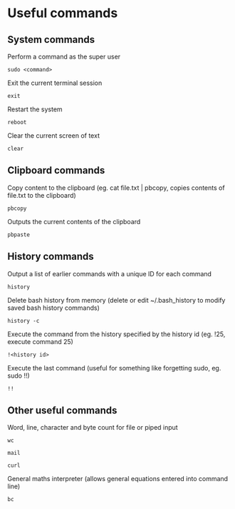 
# Useful commands

## System commands

Perform a command as the super user

	sudo <command>

Exit the current terminal session

	exit

Restart the system

	reboot

Clear the current screen of text

	clear


## Clipboard commands

Copy content to the clipboard (eg. cat file.txt | pbcopy, copies contents of file.txt to the clipboard)

	pbcopy
	
Outputs the current contents of the clipboard

	pbpaste


## History commands

Output a list of earlier commands with a unique ID for each command

	history

Delete bash history from memory (delete or edit ~/.bash_history to modify saved bash history commands)

	history -c
	
Execute the command from the history specified by the history id (eg. !25, execute command 25)

	!<history id>
	
Execute the last command (useful for something like forgetting sudo, eg. sudo !!)

	!!


## Other useful commands

Word, line, character and byte count for file or piped input

	wc

	mail

	curl

General maths interpreter (allows general equations entered into command line)

	bc
